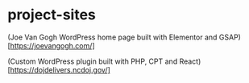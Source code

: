 # project-sites

(Joe Van Gogh WordPress home page built with Elementor and GSAP)[https://joevangogh.com/]

(Custom WordPress plugin built with PHP, CPT and React)[https://dojdelivers.ncdoj.gov/]
